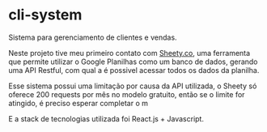 # cli-system
Sistema para gerenciamento de clientes e vendas.

Neste projeto tive meu primeiro contato com [Sheety.co](https://sheety.co), uma ferramenta que permite utilizar o Google Planilhas como um banco de dados, gerando uma API Restful, com qual a é possivel acessar todos os dados da planilha.

Esse sistema possui uma limitação por causa da API utilizada, o Sheety só oferece 200 requests por mês no modelo gratuito, então se o limite for atingido, é preciso esperar completar o m

E a stack de tecnologias utilizada foi React.js + Javascript.
